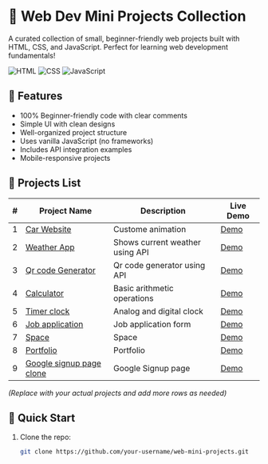 # 🌟 Web Dev Mini Projects Collection

A curated collection of small, beginner-friendly web projects built with HTML, CSS, and JavaScript. Perfect for learning web development fundamentals!

![HTML](https://upload.wikimedia.org/wikipedia/commons/thumb/6/61/HTML5_logo_and_wordmark.svg/250px-HTML5_logo_and_wordmark.svg.png)
![CSS](https://upload.wikimedia.org/wikipedia/commons/d/d5/CSS3_logo_and_wordmark.svg)
![JavaScript](https://upload.wikimedia.org/wikipedia/commons/thumb/9/99/Unofficial_JavaScript_logo_2.svg/800px-Unofficial_JavaScript_logo_2.svg.png)

## 🎯 Features

- 100% Beginner-friendly code with clear comments
- Simple UI with clean designs
- Well-organized project structure
- Uses vanilla JavaScript (no frameworks)
- Includes API integration examples
- Mobile-responsive projects

## 📂 Projects List

| #  | Project Name | Description | Live Demo |
|----|--------------|-------------|-----------|
| 1  | [Car Website](/todo-list) | Custome animation  | [Demo](#) |
| 2  | [Weather App](/weather-app) | Shows current weather using API | [Demo](#) |
| 3  | [Qr code Generator](/quote-generator) | Qr code generator using API| [Demo](#) |
| 4  | [Calculator](/calculator) | Basic arithmetic operations | [Demo](#) |
| 5  | [Timer clock](/countdown-timer) | Analog and digital clock | [Demo](#) |
| 6  | [Job application](/countdown-timer) |Job application form| [Demo](#) |
| 7  | [Space](/countdown-timer) | Space  | [Demo](#) |
| 8  | [Portfolio](/countdown-timer) | Portfolio | [Demo](#) |
| 9  | [Google signup page clone](/countdown-timer) | Google Signup page  | [Demo](#) |


*(Replace with your actual projects and add more rows as needed)*

## 🚀 Quick Start

1. Clone the repo:
   ```bash
   git clone https://github.com/your-username/web-mini-projects.git
